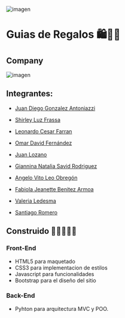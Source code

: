 ![imagen](https://user-images.githubusercontent.com/105946879/189708376-08477f46-ff38-476d-b096-09a224167ed6.png)


# Guias de Regalos 🛍️🎁🎀

## Company
![imagen](https://user-images.githubusercontent.com/105946879/193426847-0a3fd71f-8c6b-4669-9485-6e9d15b4dfaa.png)




## Integrantes:

- [Juan Diego Gonzalez Antoniazzi](https://github.com/JDGA1997)

- [Shirley Luz Frassa](https://github.com/shirleyfrassa)

- [Leonardo Cesar Farran](https://github.com/Leo-Farran)

- [Omar David Fernández](https://github.com/odafer91)

- [Juan Lozano](https://github.com/juanlozano77)

- [Giannina Natalia Savid Rodriguez](https://github.com/giannisavid)

- [Angelo Vito Leo Obregón](https://github.com/Angelo-1989)

- [Fabiola Jeanette Benitez Armoa](https://github.com/JeaneBeAr)

- [Valeria Ledesma](https://github.com/ledesmavb)

- [Santiago Romero](https://github.com/santiagosw)



## Construido 👩‍💻👨🏼‍💻

### Front-End

- HTML5 para maquetado
- CSS3 para implementacion de estilos
- Javascript para funcionalidades
- Bootstrap para el diseño del sitio

### Back-End

- Pyhton para arquitectura MVC y POO.
